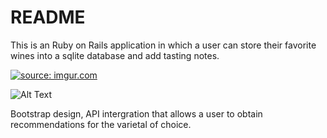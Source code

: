 # README

This is an Ruby on Rails application in which a user can store their favorite wines into a sqlite database and add tasting notes.

<a href="https://imgur.com/0PwvAwp"><img src="https://i.imgur.com/0PwvAwph.gif" title="source: imgur.com" /></a>

![Alt Text](https://i.imgur.com/0PwvAwph.gif)

 Bootstrap design, API intergration that allows a user to obtain recommendations for the varietal of choice.


